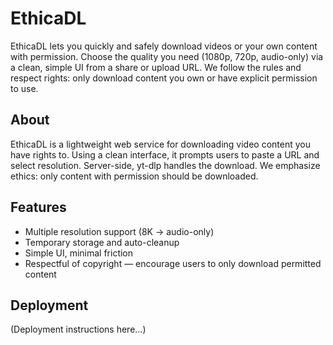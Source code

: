 # EthicaDL

EthicaDL lets you quickly and safely download videos or your own content with permission. Choose the quality you need (1080p, 720p, audio-only) via a clean, simple UI from a share or upload URL. We follow the rules and respect rights: only download content you own or have explicit permission to use.

## About

EthicaDL is a lightweight web service for downloading video content you have rights to. Using a clean interface, it prompts users to paste a URL and select resolution. Server-side, yt-dlp handles the download. We emphasize ethics: only content with permission should be downloaded.

## Features

- Multiple resolution support (8K → audio-only)  
- Temporary storage and auto-cleanup  
- Simple UI, minimal friction  
- Respectful of copyright — encourage users to only download permitted content

## Deployment

(Deployment instructions here…)

